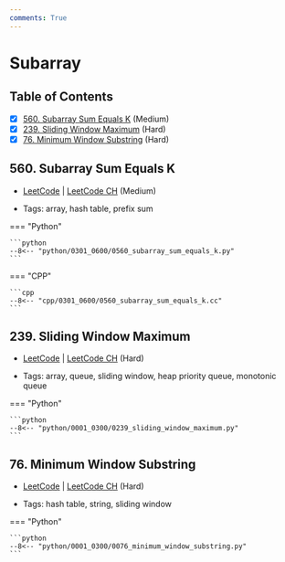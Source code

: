 ```yaml
---
comments: True
---
```


# Subarray

## Table of Contents

- [x] [560. Subarray Sum Equals K](https://leetcode.cn/problems/subarray-sum-equals-k/) (Medium)
- [x] [239. Sliding Window Maximum](https://leetcode.cn/problems/sliding-window-maximum/) (Hard)
- [x] [76. Minimum Window Substring](https://leetcode.cn/problems/minimum-window-substring/) (Hard)

## 560. Subarray Sum Equals K

-   [LeetCode](https://leetcode.com/problems/subarray-sum-equals-k/) | [LeetCode CH](https://leetcode.cn/problems/subarray-sum-equals-k/) (Medium)

-   Tags: array, hash table, prefix sum

=== "Python"

    ```python
    --8<-- "python/0301_0600/0560_subarray_sum_equals_k.py"
    ```


=== "CPP"

    ```cpp
    --8<-- "cpp/0301_0600/0560_subarray_sum_equals_k.cc"
    ```



## 239. Sliding Window Maximum

-   [LeetCode](https://leetcode.com/problems/sliding-window-maximum/) | [LeetCode CH](https://leetcode.cn/problems/sliding-window-maximum/) (Hard)

-   Tags: array, queue, sliding window, heap priority queue, monotonic queue

=== "Python"

    ```python
    --8<-- "python/0001_0300/0239_sliding_window_maximum.py"
    ```



## 76. Minimum Window Substring

-   [LeetCode](https://leetcode.com/problems/minimum-window-substring/) | [LeetCode CH](https://leetcode.cn/problems/minimum-window-substring/) (Hard)

-   Tags: hash table, string, sliding window

=== "Python"

    ```python
    --8<-- "python/0001_0300/0076_minimum_window_substring.py"
    ```
